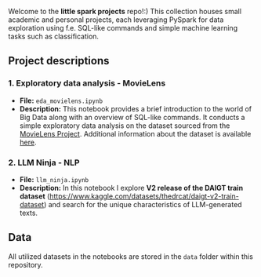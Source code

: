 Welcome to the **little spark projects** repo!:) This collection houses small academic and personal projects, each leveraging PySpark for data exploration using f.e. SQL-like commands and simple machine learning tasks such as classification.

## Project descriptions

### 1. Exploratory data analysis - MovieLens
- **File:** `eda_movielens.ipynb`
- **Description:** This notebook provides a brief introduction to the world of Big Data along with an overview of SQL-like commands. It conducts a simple exploratory data analysis on the dataset sourced from the [MovieLens Project](https://movielens.org/). Additional information about the dataset is available [here](http://files.grouplens.org/datasets/movielens/ml-latest-small-README.html).

### 2. LLM Ninja - NLP
- **File:** `llm_ninja.ipynb`
- **Description:** In this notebook I explore **V2 release of the DAIGT train dataset** (https://www.kaggle.com/datasets/thedrcat/daigt-v2-train-dataset) and search for the unique characteristics of LLM-generated texts.

## Data
All utilized datasets in the notebooks are stored in the `data` folder within this repository.
